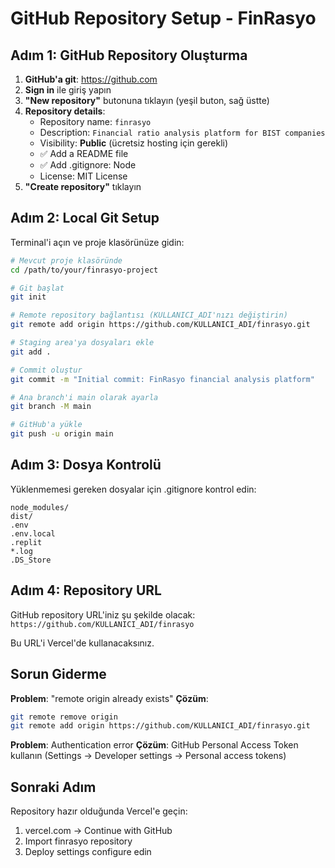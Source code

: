 # GitHub Repository Setup - FinRasyo

## Adım 1: GitHub Repository Oluşturma

1. **GitHub'a git**: https://github.com
2. **Sign in** ile giriş yapın
3. **"New repository"** butonuna tıklayın (yeşil buton, sağ üstte)
4. **Repository details**:
   - Repository name: `finrasyo`
   - Description: `Financial ratio analysis platform for BIST companies`
   - Visibility: **Public** (ücretsiz hosting için gerekli)
   - ✅ Add a README file
   - ✅ Add .gitignore: Node
   - License: MIT License
5. **"Create repository"** tıklayın

## Adım 2: Local Git Setup

Terminal'i açın ve proje klasörünüze gidin:

```bash
# Mevcut proje klasöründe
cd /path/to/your/finrasyo-project

# Git başlat
git init

# Remote repository bağlantısı (KULLANICI_ADI'nızı değiştirin)
git remote add origin https://github.com/KULLANICI_ADI/finrasyo.git

# Staging area'ya dosyaları ekle
git add .

# Commit oluştur
git commit -m "Initial commit: FinRasyo financial analysis platform"

# Ana branch'i main olarak ayarla
git branch -M main

# GitHub'a yükle
git push -u origin main
```

## Adım 3: Dosya Kontrolü

Yüklenmemesi gereken dosyalar için .gitignore kontrol edin:

```
node_modules/
dist/
.env
.env.local
.replit
*.log
.DS_Store
```

## Adım 4: Repository URL

GitHub repository URL'iniz şu şekilde olacak:
`https://github.com/KULLANICI_ADI/finrasyo`

Bu URL'i Vercel'de kullanacaksınız.

## Sorun Giderme

**Problem**: "remote origin already exists"
**Çözüm**: 
```bash
git remote remove origin
git remote add origin https://github.com/KULLANICI_ADI/finrasyo.git
```

**Problem**: Authentication error
**Çözüm**: GitHub Personal Access Token kullanın (Settings → Developer settings → Personal access tokens)

## Sonraki Adım

Repository hazır olduğunda Vercel'e geçin:
1. vercel.com → Continue with GitHub
2. Import finrasyo repository
3. Deploy settings configure edin